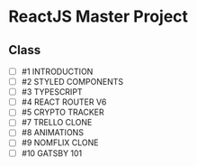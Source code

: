 # ReactJS Master Project


## Class
- [ ] #1 INTRODUCTION
- [ ] #2 STYLED COMPONENTS
- [ ] #3 TYPESCRIPT
- [ ] #4 REACT ROUTER V6
- [ ] #5 CRYPTO TRACKER
- [ ] #7 TRELLO CLONE
- [ ] #8 ANIMATIONS
- [ ] #9 NOMFLIX CLONE
- [ ] #10 GATSBY 101
